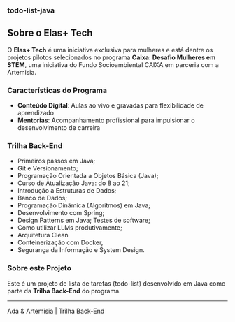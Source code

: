 ### todo-list-java

## Sobre o Elas+ Tech

O **Elas+ Tech** é uma iniciativa exclusiva para mulheres e está dentre os projetos pilotos selecionados no programa **Caixa: Desafio Mulheres em STEM**, uma iniciativa do Fundo Socioambiental CAIXA em parceria com a Artemisia.

### Características do Programa

- **Conteúdo Digital**: Aulas ao vivo e gravadas para flexibilidade de aprendizado
- **Mentorias**: Acompanhamento profissional para impulsionar o desenvolvimento de carreira

### Trilha Back-End

- Primeiros passos em Java; 
- Git e Versionamento;
- Programação Orientada a Objetos Básica (Java); 
- Curso de Atualização Java: do 8 ao 21; 
- Introdução a Estruturas de Dados;
- Banco de Dados; 
- Programação Dinâmica (Algoritmos) em Java;
- Desenvolvimento com Spring; 
- Design Patterns em Java; Testes de software; 
- Como utilizar LLMs produtivamente;
- Arquitetura Clean
- Conteinerização com Docker, 
- Segurança da Informação e System Design.

### Sobre este Projeto

Este é um projeto de lista de tarefas (todo-list) desenvolvido em Java como parte da **Trilha Back-End** do programa.

---

Ada & Artemisia | Trilha Back-End
